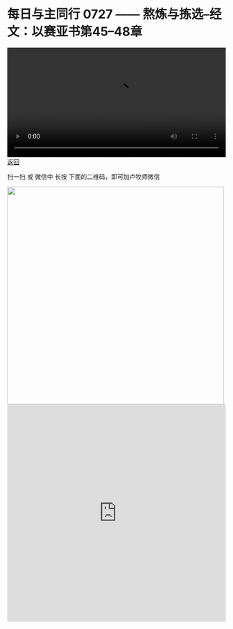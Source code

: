 # 每日与主同行 0727 —— 熬炼与拣选–经文：以赛亚书第45–48章

<video width='100%' controls src='https://go2024.simai.life/api?redirect=https://r2.savefamily.net/@pastorpaulqiankunlu618/uZFQceOwgCI.mp4?metric=PastorLu%26keyword=webpage%26type=video%26bot=26%26to=webpage'></video>
<a href='../daily.html'> 返回 </a>
<p>扫一扫 或 微信中 长按 下面的二维码，即可加卢牧师微信</p>
<img src='https://r2.savefamily.net/OVagt1.JPG' width='500px' />



<iframe width="100%" height="500" src="https://www.youtube.com/embed/uZFQceOwgCI?si=zz5OCgHQvyW71w8c&amp;controls=0" title="YouTube video player" frameborder="0" allow="accelerometer; autoplay; clipboard-write; encrypted-media; gyroscope; picture-in-picture; web-share" referrerpolicy="strict-origin-when-cross-origin" allowfullscreen></iframe>